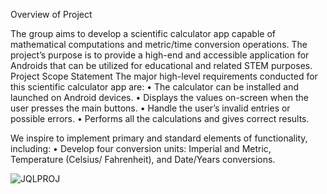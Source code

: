 Overview of Project 

The group aims to develop a scientific calculator app capable of mathematical computations and metric/time conversion operations. The project’s purpose is to provide a high-end and accessible application for Androids that can be utilized for educational and related STEM purposes.  
Project Scope Statement
The major high-level requirements conducted for this scientific calculator app are:
•	The calculator can be installed and launched on Android devices.
•	Displays the values on-screen when the user presses the main buttons.
•	Handle the user’s invalid entries or possible errors.
•	Performs all the calculations and gives correct results.

We inspire to implement primary and standard elements of functionality, including:
•	Develop four conversion units: Imperial and Metric, Temperature (Celsius/ Fahrenheit), and Date/Years conversions.


![JQLPROJ](https://user-images.githubusercontent.com/79439802/177677313-0f00f770-8d7e-4585-a4f4-5eefaca1a996.PNG)
